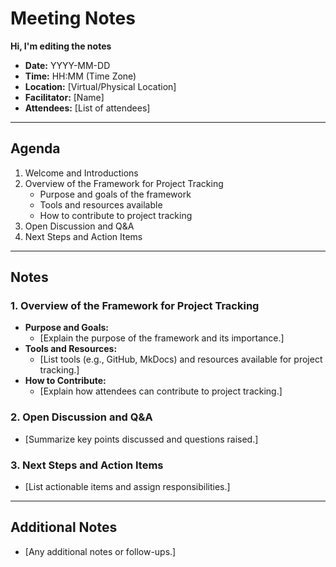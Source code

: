 # Meeting Notes
**Hi, I'm editing the notes**
- **Date:** YYYY-MM-DD
- **Time:** HH:MM (Time Zone)
- **Location:** [Virtual/Physical Location]
- **Facilitator:** [Name]
- **Attendees:** [List of attendees]
  
---

## Agenda

1. Welcome and Introductions
2. Overview of the Framework for Project Tracking
   - Purpose and goals of the framework
   - Tools and resources available
   - How to contribute to project tracking
3. Open Discussion and Q&A
4. Next Steps and Action Items

---

## Notes

### 1. Overview of the Framework for Project Tracking
- **Purpose and Goals:**
  - [Explain the purpose of the framework and its importance.]
- **Tools and Resources:**
  - [List tools (e.g., GitHub, MkDocs) and resources available for project tracking.]
- **How to Contribute:**
  - [Explain how attendees can contribute to project tracking.]

### 2. Open Discussion and Q&A
- [Summarize key points discussed and questions raised.]

### 3. Next Steps and Action Items
- [List actionable items and assign responsibilities.]

---

## Additional Notes
- [Any additional notes or follow-ups.]

